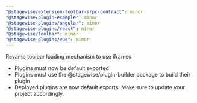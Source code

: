 ```yaml
---
"@stagewise/extension-toolbar-srpc-contract": minor
"@stagewise/plugin-example": minor
"@stagewise-plugins/angular": minor
"@stagewise-plugins/react": minor
"@stagewise/toolbar": minor
"@stagewise-plugins/vue": minor
---
```


Revamp toolbar loading mechanism to use iframes

- Plugins must now be default exported
- Plugins must use the @stagewise/plugin-builder package to build their plugin
- Deployed plugins are now default exports. Make sure to update your project accordingly.